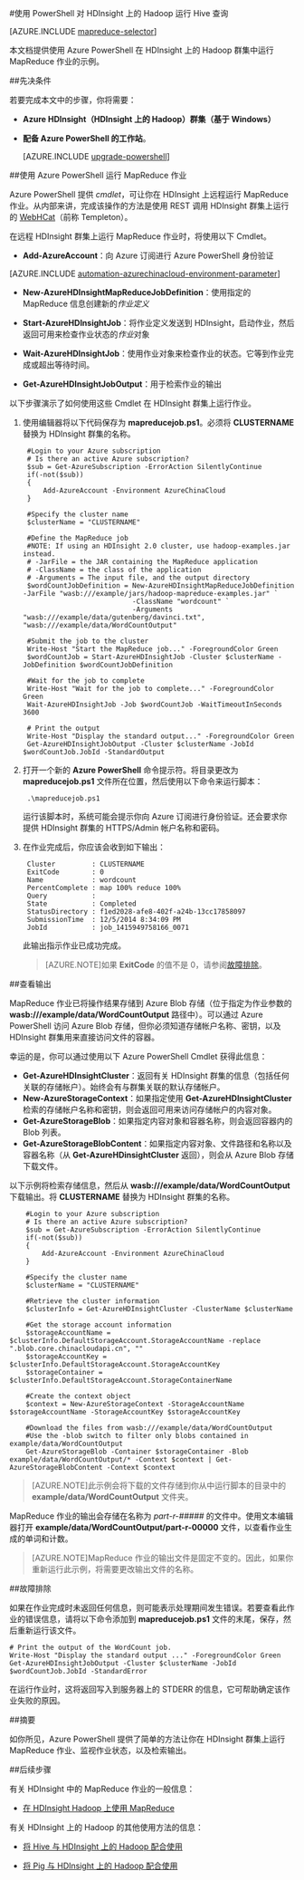 <properties
   pageTitle="将 MapReduce 和 PowerShell 与 Hadoop 配合使用 | Azure"
   description="了解如何使用 PowerShell 在 HDInsight 上的 Hadoop 上远程运行 MapReduce 作业。"
   services="hdinsight"
   documentationCenter=""
   authors="Blackmist"
   manager="paulettm"
   editor="cgronlun"
	tags="azure-portal"/>

<tags
	ms.service="hdinsight"
	ms.date="05/18/2016"
	wacn.date="07/28/2016"/>

#使用 PowerShell 对 HDInsight 上的 Hadoop 运行 Hive 查询

[AZURE.INCLUDE [mapreduce-selector](../../includes/hdinsight-selector-use-mapreduce.md)]

本文档提供使用 Azure PowerShell 在 HDInsight 上的 Hadoop 群集中运行 MapReduce 作业的示例。

##<a id="prereq"></a>先决条件

若要完成本文中的步骤，你将需要：

- **Azure HDInsight（HDInsight 上的 Hadoop）群集（基于 Windows）** 

- **配备 Azure PowerShell 的工作站**。

    [AZURE.INCLUDE [upgrade-powershell](../../includes/hdinsight-use-latest-powershell.md)]

##<a id="powershell"></a>使用 Azure PowerShell 运行 MapReduce 作业

Azure PowerShell 提供 *cmdlet*，可让你在 HDInsight 上远程运行 MapReduce 作业。从内部来讲，完成该操作的方法是使用 REST 调用 HDInsight 群集上运行的 [WebHCat](https://cwiki.apache.org/confluence/display/Hive/WebHCat)（前称 Templeton）。

在远程 HDInsight 群集上运行 MapReduce 作业时，将使用以下 Cmdlet。

* **Add-AzureAccount**：向 Azure 订阅进行 Azure PowerShell 身份验证

[AZURE.INCLUDE [automation-azurechinacloud-environment-parameter](../../includes/automation-azurechinacloud-environment-parameter.md)]

* **New-AzureHDInsightMapReduceJobDefinition**：使用指定的 MapReduce 信息创建新的*作业定义*

* **Start-AzureHDInsightJob**：将作业定义发送到 HDInsight，启动作业，然后返回可用来检查作业状态的*作业*对象

* **Wait-AzureHDInsightJob**：使用作业对象来检查作业的状态。它等到作业完成或超出等待时间。

* **Get-AzureHDInsightJobOutput**：用于检索作业的输出

以下步骤演示了如何使用这些 Cmdlet 在 HDInsight 群集上运行作业。

1. 使用编辑器将以下代码保存为 **mapreducejob.ps1**。必须将 **CLUSTERNAME** 替换为 HDInsight 群集的名称。

		#Login to your Azure subscription
		# Is there an active Azure subscription?
		$sub = Get-AzureSubscription -ErrorAction SilentlyContinue
		if(-not($sub))
		{
		    Add-AzureAccount -Environment AzureChinaCloud
		}

		#Specify the cluster name
		$clusterName = "CLUSTERNAME"

		#Define the MapReduce job
		#NOTE: If using an HDInsight 2.0 cluster, use hadoop-examples.jar instead.
		# -JarFile = the JAR containing the MapReduce application
		# -ClassName = the class of the application
		# -Arguments = The input file, and the output directory
		$wordCountJobDefinition = New-AzureHDInsightMapReduceJobDefinition -JarFile "wasb:///example/jars/hadoop-mapreduce-examples.jar" `
		                          -ClassName "wordcount" `
		                          -Arguments "wasb:///example/data/gutenberg/davinci.txt", "wasb:///example/data/WordCountOutput"

		#Submit the job to the cluster
		Write-Host "Start the MapReduce job..." -ForegroundColor Green
		$wordCountJob = Start-AzureHDInsightJob -Cluster $clusterName -JobDefinition $wordCountJobDefinition

		#Wait for the job to complete
		Write-Host "Wait for the job to complete..." -ForegroundColor Green
		Wait-AzureHDInsightJob -Job $wordCountJob -WaitTimeoutInSeconds 3600

		# Print the output
		Write-Host "Display the standard output..." -ForegroundColor Green
		Get-AzureHDInsightJobOutput -Cluster $clusterName -JobId $wordCountJob.JobId -StandardOutput
            
2. 打开一个新的 **Azure PowerShell** 命令提示符。将目录更改为 **mapreducejob.ps1** 文件所在位置，然后使用以下命令来运行脚本：

		.\mapreducejob.ps1
    
    运行该脚本时，系统可能会提示你向 Azure 订阅进行身份验证。还会要求你提供 HDInsight 群集的 HTTPS/Admin 帐户名称和密码。

3. 在作业完成后，你应该会收到如下输出：

		Cluster         : CLUSTERNAME
		ExitCode        : 0
		Name            : wordcount
		PercentComplete : map 100% reduce 100%
		Query           :
		State           : Completed
		StatusDirectory : f1ed2028-afe8-402f-a24b-13cc17858097
		SubmissionTime  : 12/5/2014 8:34:09 PM
		JobId           : job_1415949758166_0071

	此输出指示作业已成功完成。

	> [AZURE.NOTE]如果 **ExitCode** 的值不是 0，请参阅[故障排除](#troubleshooting)。

##查看输出

MapReduce 作业已将操作结果存储到 Azure Blob 存储（位于指定为作业参数的 **wasb:///example/data/WordCountOutput** 路径中）。可以通过 Azure PowerShell 访问 Azure Blob 存储，但你必须知道存储帐户名称、密钥，以及 HDInsight 群集用来直接访问文件的容器。

幸运的是，你可以通过使用以下 Azure PowerShell Cmdlet 获得此信息：

* **Get-AzureHDInsightCluster**：返回有关 HDInsight 群集的信息（包括任何关联的存储帐户）。始终会有与群集关联的默认存储帐户。
* **New-AzureStorageContext**：如果指定使用 **Get-AzureHDInsightCluster** 检索的存储帐户名称和密钥，则会返回可用来访问存储帐户的内容对象。
* **Get-AzureStorageBlob**：如果指定内容对象和容器名称，则会返回容器内的 Blob 列表。
* **Get-AzureStorageBlobContent**：如果指定内容对象、文件路径和名称以及容器名称（从 **Get-AzureHDinsightCluster** 返回），则会从 Azure Blob 存储下载文件。

以下示例将检索存储信息，然后从 **wasb:///example/data/WordCountOutput** 下载输出。将 **CLUSTERNAME** 替换为 HDInsight 群集的名称。

		#Login to your Azure subscription
		# Is there an active Azure subscription?
		$sub = Get-AzureSubscription -ErrorAction SilentlyContinue
		if(-not($sub))
		{
		    Add-AzureAccount -Environment AzureChinaCloud
		}

		#Specify the cluster name
		$clusterName = "CLUSTERNAME"

		#Retrieve the cluster information
		$clusterInfo = Get-AzureHDInsightCluster -ClusterName $clusterName

		#Get the storage account information
		$storageAccountName = $clusterInfo.DefaultStorageAccount.StorageAccountName -replace ".blob.core.chinacloudapi.cn", ""
		$storageAccountKey = $clusterInfo.DefaultStorageAccount.StorageAccountKey
		$storageContainer = $clusterInfo.DefaultStorageAccount.StorageContainerName

		#Create the context object
		$context = New-AzureStorageContext -StorageAccountName $storageAccountName -StorageAccountKey $storageAccountKey

		#Download the files from wasb:///example/data/WordCountOutput
		#Use the -blob switch to filter only blobs contained in example/data/WordCountOutput
		Get-AzureStorageBlob -Container $storageContainer -Blob example/data/WordCountOutput/* -Context $context | Get-AzureStorageBlobContent -Context $context

> [AZURE.NOTE]此示例会将下载的文件存储到你从中运行脚本的目录中的 **example/data/WordCountOutput** 文件夹。

MapReduce 作业的输出会存储在名称为 *part-r-#####* 的文件中。使用文本编辑器打开 **example/data/WordCountOutput/part-r-00000** 文件，以查看作业生成的单词和计数。

> [AZURE.NOTE]MapReduce 作业的输出文件是固定不变的。因此，如果你重新运行此示例，将需要更改输出文件的名称。

##<a id="troubleshooting"></a>故障排除

如果在作业完成时未返回任何信息，则可能表示处理期间发生错误。若要查看此作业的错误信息，请将以下命令添加到 **mapreducejob.ps1** 文件的末尾，保存，然后重新运行该文件。

	# Print the output of the WordCount job.
	Write-Host "Display the standard output ..." -ForegroundColor Green
	Get-AzureHDInsightJobOutput -Cluster $clusterName -JobId $wordCountJob.JobId -StandardError

在运行作业时，这将返回写入到服务器上的 STDERR 的信息，它可帮助确定该作业失败的原因。

##<a id="summary"></a>摘要

如你所见，Azure PowerShell 提供了简单的方法让你在 HDInsight 群集上运行 MapReduce 作业、监视作业状态，以及检索输出。

##<a id="nextsteps"></a>后续步骤

有关 HDInsight 中的 MapReduce 作业的一般信息：

* [在 HDInsight Hadoop 上使用 MapReduce](/documentation/articles/hdinsight-use-mapreduce/)

有关 HDInsight 上的 Hadoop 的其他使用方法的信息：

* [将 Hive 与 HDInsight 上的 Hadoop 配合使用](/documentation/articles/hdinsight-use-hive/)

* [将 Pig 与 HDInsight 上的 Hadoop 配合使用](/documentation/articles/hdinsight-use-pig/)

<!---HONumber=Mooncake_1207_2015-->